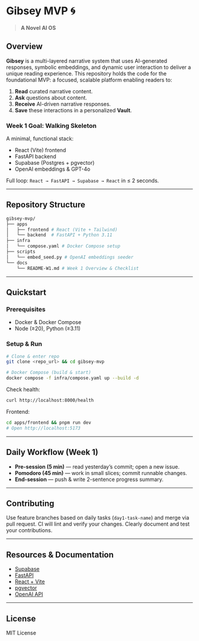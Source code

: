 # Gibsey MVP 🌀

> **A Novel AI OS**

## Overview

**Gibsey** is a multi-layered narrative system that uses AI-generated responses, symbolic embeddings, and dynamic user interaction to deliver a unique reading experience. This repository holds the code for the foundational MVP: a focused, scalable platform enabling readers to:

1. **Read** curated narrative content.
2. **Ask** questions about content.
3. **Receive** AI-driven narrative responses.
4. **Save** these interactions in a personalized **Vault**.

### Week 1 Goal: Walking Skeleton

A minimal, functional stack:

* React (Vite) frontend
* FastAPI backend
* Supabase (Postgres + pgvector)
* OpenAI embeddings & GPT-4o

Full loop: `React → FastAPI → Supabase → React` in ≤ 2 seconds.

---

## Repository Structure

```bash
gibsey-mvp/
├── apps
│   ├── frontend # React (Vite + Tailwind)
│   └── backend  # FastAPI + Python 3.11
├── infra
│   └── compose.yaml # Docker Compose setup
├── scripts
│   └── embed_seed.py # OpenAI embeddings seeder
└── docs
    └── README-W1.md # Week 1 Overview & Checklist
```

---

## Quickstart

### Prerequisites

* Docker & Docker Compose
* Node (≥20), Python (≥3.11)

### Setup & Run

```bash
# Clone & enter repo
git clone <repo_url> && cd gibsey-mvp

# Docker Compose (build & start)
docker compose -f infra/compose.yaml up --build -d
```

Check health:

```bash
curl http://localhost:8000/health
```

Frontend:

```bash
cd apps/frontend && pnpm run dev
# Open http://localhost:5173
```

---

## Daily Workflow (Week 1)

* **Pre-session (5 min)** — read yesterday’s commit; open a new issue.
* **Pomodoro (45 min)** — work in small slices; commit runnable changes.
* **End-session** — push & write 2-sentence progress summary.

---

## Contributing

Use feature branches based on daily tasks (`day1-task-name`) and merge via pull request. CI will lint and verify your changes. Clearly document and test your contributions.

---

## Resources & Documentation

* [Supabase](https://supabase.com/docs)
* [FastAPI](https://fastapi.tiangolo.com/)
* [React + Vite](https://vitejs.dev/guide/)
* [pgvector](https://github.com/pgvector/pgvector)
* [OpenAI API](https://platform.openai.com/docs)

---

## License

MIT License

